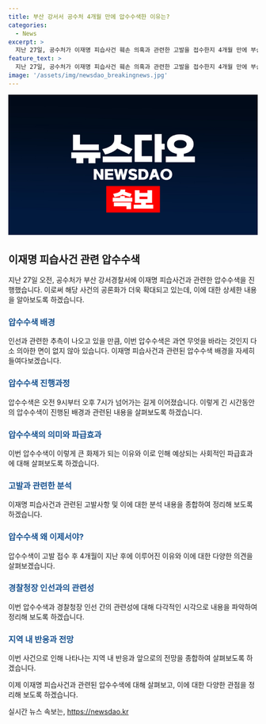 ```yaml
---
title: 부산 강서서 공수처 4개월 만에 압수수색한 이유는?
categories:
  - News
excerpt: >
  지난 27일, 공수처가 이재명 피습사건 훼손 의혹과 관련한 고발을 접수한지 4개월 만에 부산 강서경찰서를 압수수색하며 관심을 끌었다. 압수수색은 경찰청장을 제외한 차관급에게 발표할 때 인선과 무관하지 않다는 추측을 불러일으켰다. 공수처는 컴퓨터와 자료를 확보하는 등 집중 조사를 실시했지만, 4개월 후의 압수수색에 대한 의문과 이를 통한 경찰 인사와의 연관성을 놓고 다양한 해석이 제시되고 있다._DECREF
feature_text: >
  지난 27일, 공수처가 이재명 피습사건 훼손 의혹과 관련한 고발을 접수한지 4개월 만에 부산 강서경찰서를 압수수색하며 관심을 끌었다. 압수수색은 경찰청장을 제외한 차관급에게 발표할 때 인선과 무관하지 않다는 추측을 불러일으켰다. 공수처는 컴퓨터와 자료를 확보하는 등 집중 조사를 실시했지만, 4개월 후의 압수수색에 대한 의문과 이를 통한 경찰 인사와의 연관성을 놓고 다양한 해석이 제시되고 있다._DECREF
image: '/assets/img/newsdao_breakingnews.jpg'
---
```


<p><img src="/assets/img/newsdao_breakingnews.jpg" alt="pcversion 속보" /></p>

<h2 data-ke-size="size26">이재명 피습사건 관련 압수수색</h2>

<p data-ke-size="size16">지난 27일 오전, 공수처가 부산 강서경찰서에 이재명 피습사건과 관련한 압수수색을 진행했습니다. 이로써 해당 사건의 공론화가 더욱 확대되고 있는데, 이에 대한 상세한 내용을 알아보도록 하겠습니다.</p>

<h3><b><span style="color: #1a5490;">압수수색 배경</span></b></h3>

<p data-ke-size="size16">인선과 관련한 추측이 나오고 있을 만큼, 이번 압수수색은 과연 무엇을 바라는 것인지 다소 의아한 면이 없지 않아 있습니다. 이재명 피습사건과 관련된 압수수색 배경을 자세히 들여다보겠습니다.</p>

<h3><b><span style="color: #1a5490;">압수수색 진행과정</span></b></h3>

<p data-ke-size="size16">압수수색은 오전 9시부터 오후 7시가 넘어가는 길게 이어졌습니다. 이렇게 긴 시간동안의 압수수색이 진행된 배경과 관련된 내용을 살펴보도록 하겠습니다.</p>

<h3><b><span style="color: #1a5490;">압수수색의 의미와 파급효과</span></b></h3>

<p data-ke-size="size16">이번 압수수색이 이렇게 큰 화제가 되는 이유와 이로 인해 예상되는 사회적인 파급효과에 대해 살펴보도록 하겠습니다.</p>

<h3><b><span style="color: #1a5490;">고발과 관련한 분석</span></b></h3>

<p data-ke-size="size16">이재명 피습사건과 관련된 고발사항 및 이에 대한 분석 내용을 종합하여 정리해 보도록 하겠습니다.</p>

<h3><b><span style="color: #1a5490;">압수수색 왜 이제서야?</span></b></h3>

<p data-ke-size="size16">압수수색이 고발 접수 후 4개월이 지난 후에 이루어진 이유와 이에 대한 다양한 의견을 살펴보겠습니다.</p>

<h3><b><span style="color: #1a5490;">경찰청장 인선과의 관련성</span></b></h3>

<p data-ke-size="size16">이번 압수수색과 경찰청장 인선 간의 관련성에 대해 다각적인 시각으로 내용을 파악하여 정리해 보도록 하겠습니다.</p>

<h3><b><span style="color: #1a5490;">지역 내 반응과 전망</span></b></h3>

<p data-ke-size="size16">이번 사건으로 인해 나타나는 지역 내 반응과 앞으로의 전망을 종합하여 살펴보도록 하겠습니다.</p>

<p>이제 이재명 피습사건과 관련된 압수수색에 대해 살펴보고, 이에 대한 다양한 관점을 정리해 보도록 하겠습니다.</p>
실시간 뉴스 속보는, <a href="https://newsdao.kr" rel="dofollow">https://newsdao.kr</a>


